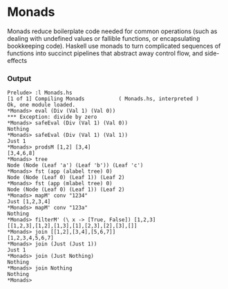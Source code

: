 # Monads
Monads reduce boilerplate code needed for common operations (such as dealing with undefined values or fallible functions, or encapsulating bookkeeping code). 
Haskell use monads to turn complicated sequences of functions into succinct pipelines that abstract away control flow, and side-effects


### Output

```
Prelude> :l Monads.hs 
[1 of 1] Compiling Monads           ( Monads.hs, interpreted )
Ok, one module loaded.
*Monads> eval (Div (Val 1) (Val 0))
*** Exception: divide by zero
*Monads> safeEval (Div (Val 1) (Val 0))
Nothing
*Monads> safeEval (Div (Val 1) (Val 1))
Just 1
*Monads> prodsM [1,2] [3,4]
[3,4,6,8]
*Monads> tree
Node (Node (Leaf 'a') (Leaf 'b')) (Leaf 'c')
*Monads> fst (app (alabel tree) 0)
Node (Node (Leaf 0) (Leaf 1)) (Leaf 2)
*Monads> fst (app (mlabel tree) 0)
Node (Node (Leaf 0) (Leaf 1)) (Leaf 2)
*Monads> mapM' conv "1234"
Just [1,2,3,4]
*Monads> mapM' conv "123a"
Nothing
*Monads> filterM' (\ x -> [True, False]) [1,2,3]
[[1,2,3],[1,2],[1,3],[1],[2,3],[2],[3],[]]
*Monads> join [[1,2],[3,4],[5,6,7]]
[1,2,3,4,5,6,7]
*Monads> join (Just (Just 1))
Just 1
*Monads> join (Just Nothing)
Nothing
*Monads> join Nothing
Nothing
*Monads> 
```



